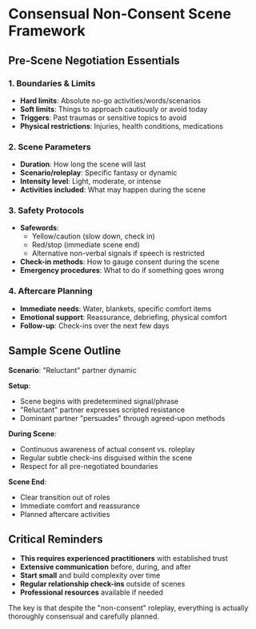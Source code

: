 

# Consensual Non-Consent Scene Framework

## Pre-Scene Negotiation Essentials

### 1. Boundaries & Limits
- **Hard limits**: Absolute no-go activities/words/scenarios
- **Soft limits**: Things to approach cautiously or avoid today
- **Triggers**: Past traumas or sensitive topics to avoid
- **Physical restrictions**: Injuries, health conditions, medications

### 2. Scene Parameters
- **Duration**: How long the scene will last
- **Scenario/roleplay**: Specific fantasy or dynamic
- **Intensity level**: Light, moderate, or intense
- **Activities included**: What may happen during the scene

### 3. Safety Protocols
- **Safewords**: 
  - Yellow/caution (slow down, check in)
  - Red/stop (immediate scene end)
  - Alternative non-verbal signals if speech is restricted
- **Check-in methods**: How to gauge consent during the scene
- **Emergency procedures**: What to do if something goes wrong

### 4. Aftercare Planning
- **Immediate needs**: Water, blankets, specific comfort items
- **Emotional support**: Reassurance, debriefing, physical comfort
- **Follow-up**: Check-ins over the next few days

## Sample Scene Outline

**Scenario**: "Reluctant" partner dynamic

**Setup**: 
- Scene begins with predetermined signal/phrase
- "Reluctant" partner expresses scripted resistance
- Dominant partner "persuades" through agreed-upon methods

**During Scene**:
- Continuous awareness of actual consent vs. roleplay
- Regular subtle check-ins disguised within the scene
- Respect for all pre-negotiated boundaries

**Scene End**:
- Clear transition out of roles
- Immediate comfort and reassurance
- Planned aftercare activities

## Critical Reminders

- **This requires experienced practitioners** with established trust
- **Extensive communication** before, during, and after
- **Start small** and build complexity over time
- **Regular relationship check-ins** outside of scenes
- **Professional resources** available if needed

The key is that despite the "non-consent" roleplay, everything is actually thoroughly consensual and carefully planned.
